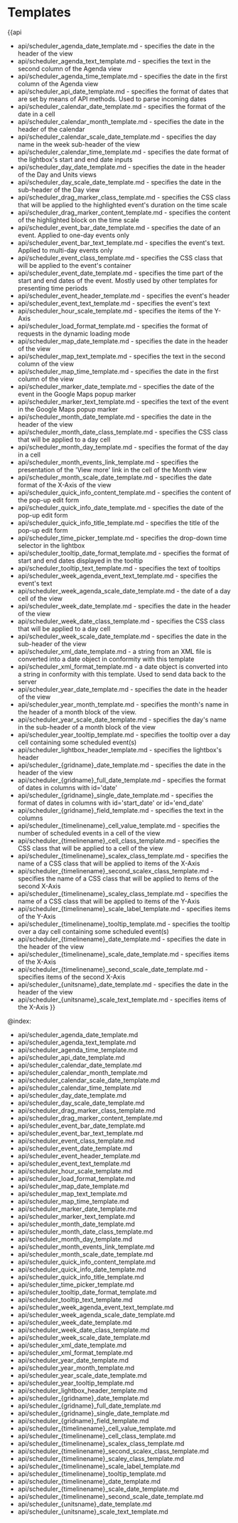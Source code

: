 

Templates
=======

{{api
- api/scheduler_agenda_date_template.md - specifies the date in the header of the view
- api/scheduler_agenda_text_template.md - specifies the text in the second column of the Agenda view
- api/scheduler_agenda_time_template.md - specifies the date in the first column of the Agenda view
- api/scheduler_api_date_template.md - specifies the format of dates that are set by means of API methods. Used to parse incoming dates
- api/scheduler_calendar_date_template.md - specifies the format of the date in a cell
- api/scheduler_calendar_month_template.md - specifies the date in the header of the calendar
- api/scheduler_calendar_scale_date_template.md - specifies the day name in the week sub-header of the view
- api/scheduler_calendar_time_template.md - specifies the date format of the lightbox's start and end date inputs
- api/scheduler_day_date_template.md - specifies the date in the header of the Day and Units views
- api/scheduler_day_scale_date_template.md - specifies the date in the sub-header of the Day view
- api/scheduler_drag_marker_class_template.md - specifies the CSS class that will be applied to the highlighted event's duration on the time scale
- api/scheduler_drag_marker_content_template.md - specifies the content of the highlighted block  on the time scale
- api/scheduler_event_bar_date_template.md - specifies the date of an event. Applied to one-day events only
- api/scheduler_event_bar_text_template.md - specifies the event's text. Applied to multi-day events only
- api/scheduler_event_class_template.md - specifies the CSS class that will be applied to the event's container
- api/scheduler_event_date_template.md - specifies the time part of the start and end dates of the event. Mostly used by other templates for presenting time periods
- api/scheduler_event_header_template.md - specifies the event's header
- api/scheduler_event_text_template.md - specifies the event's text
- api/scheduler_hour_scale_template.md - specifies the items of the Y-Axis
- api/scheduler_load_format_template.md - specifies the format of requests in the dynamic loading mode
- api/scheduler_map_date_template.md - specifies the date in the header of the view
- api/scheduler_map_text_template.md - specifies the text in the second column of the view
- api/scheduler_map_time_template.md - specifies the date in the first column of the view
- api/scheduler_marker_date_template.md - specifies the date of the event in the Google Maps popup marker
- api/scheduler_marker_text_template.md - specifies the text of the event in the Google Maps popup marker
- api/scheduler_month_date_template.md - specifies the date in the header of the view
- api/scheduler_month_date_class_template.md - specifies the CSS class that will be applied to a day cell
- api/scheduler_month_day_template.md - specifies the format of the day in a cell
- api/scheduler_month_events_link_template.md - specifies the presentation of the 'View more' link in the cell of the Month view
- api/scheduler_month_scale_date_template.md - specifies the date format of the X-Axis of the view
- api/scheduler_quick_info_content_template.md - specifies the content of the pop-up edit form
- api/scheduler_quick_info_date_template.md - specifies the date of the pop-up edit form
- api/scheduler_quick_info_title_template.md - specifies the title of the pop-up edit form
- api/scheduler_time_picker_template.md - specifies the drop-down time selector in the lightbox
- api/scheduler_tooltip_date_format_template.md - specifies the format of start and end dates displayed in the tooltip
- api/scheduler_tooltip_text_template.md - specifies the text of tooltips
- api/scheduler_week_agenda_event_text_template.md - specifies the event's text
- api/scheduler_week_agenda_scale_date_template.md - the date of a day cell of the view
- api/scheduler_week_date_template.md - specifies the date in the header of the view
- api/scheduler_week_date_class_template.md - specifies the CSS class that will be applied to a day cell
- api/scheduler_week_scale_date_template.md - specifies the date in the sub-header of the view
- api/scheduler_xml_date_template.md - a string from an XML file is converted into a date object in conformity with this template
- api/scheduler_xml_format_template.md - a date object is converted into a string in conformity with this template. Used to send data back to the server
- api/scheduler_year_date_template.md - specifies the date in the header of the view
- api/scheduler_year_month_template.md - specifies the month's name in the header of a month block of the view.
- api/scheduler_year_scale_date_template.md - specifies the day's name in the sub-header of a month block of the view
- api/scheduler_year_tooltip_template.md - specifies the tooltip over a day cell containing some scheduled event(s)
- api/scheduler_lightbox_header_template.md - specifies the lightbox's header
- api/scheduler_{gridname}_date_template.md - specifies the date in the header of the view
- api/scheduler_{gridname}_full_date_template.md - specifies the format of dates in columns with id='date'
- api/scheduler_{gridname}_single_date_template.md - specifies the format of dates in columns with id='start_date' or id='end_date'
- api/scheduler_{gridname}_field_template.md - specifies the text in the columns
- api/scheduler_{timelinename}_cell_value_template.md - specifies the number of scheduled events in a cell of the view
- api/scheduler_{timelinename}_cell_class_template.md - specifies the CSS class that will be applied to a cell of the view
- api/scheduler_{timelinename}_scalex_class_template.md - specifies the name of a CSS class that will be applied to items of the X-Axis
- api/scheduler_{timelinename}_second_scalex_class_template.md - specifies the name of a CSS class that will be applied to items of the second X-Axis
- api/scheduler_{timelinename}_scaley_class_template.md - specifies the name of a CSS class that will be applied to items of the Y-Axis
- api/scheduler_{timelinename}_scale_label_template.md - specifies items of the Y-Axis
- api/scheduler_{timelinename}_tooltip_template.md - specifies the tooltip over a day cell containing some scheduled event(s)
- api/scheduler_{timelinename}_date_template.md - specifies the date in the header of the view
- api/scheduler_{timelinename}_scale_date_template.md - specifies items of the X-Axis
- api/scheduler_{timelinename}_second_scale_date_template.md - specifies items of the second X-Axis
- api/scheduler_{unitsname}_date_template.md - specifies the date in the header of the view
- api/scheduler_{unitsname}_scale_text_template.md - specifies items of the X-Axis
}}

@index:
- api/scheduler_agenda_date_template.md
- api/scheduler_agenda_text_template.md
- api/scheduler_agenda_time_template.md
- api/scheduler_api_date_template.md
- api/scheduler_calendar_date_template.md
- api/scheduler_calendar_month_template.md
- api/scheduler_calendar_scale_date_template.md
- api/scheduler_calendar_time_template.md
- api/scheduler_day_date_template.md
- api/scheduler_day_scale_date_template.md
- api/scheduler_drag_marker_class_template.md
- api/scheduler_drag_marker_content_template.md
- api/scheduler_event_bar_date_template.md
- api/scheduler_event_bar_text_template.md
- api/scheduler_event_class_template.md
- api/scheduler_event_date_template.md
- api/scheduler_event_header_template.md
- api/scheduler_event_text_template.md
- api/scheduler_hour_scale_template.md
- api/scheduler_load_format_template.md
- api/scheduler_map_date_template.md
- api/scheduler_map_text_template.md
- api/scheduler_map_time_template.md
- api/scheduler_marker_date_template.md
- api/scheduler_marker_text_template.md
- api/scheduler_month_date_template.md
- api/scheduler_month_date_class_template.md
- api/scheduler_month_day_template.md
- api/scheduler_month_events_link_template.md
- api/scheduler_month_scale_date_template.md
- api/scheduler_quick_info_content_template.md
- api/scheduler_quick_info_date_template.md
- api/scheduler_quick_info_title_template.md
- api/scheduler_time_picker_template.md
- api/scheduler_tooltip_date_format_template.md
- api/scheduler_tooltip_text_template.md
- api/scheduler_week_agenda_event_text_template.md
- api/scheduler_week_agenda_scale_date_template.md
- api/scheduler_week_date_template.md
- api/scheduler_week_date_class_template.md
- api/scheduler_week_scale_date_template.md
- api/scheduler_xml_date_template.md
- api/scheduler_xml_format_template.md
- api/scheduler_year_date_template.md
- api/scheduler_year_month_template.md
- api/scheduler_year_scale_date_template.md
- api/scheduler_year_tooltip_template.md
- api/scheduler_lightbox_header_template.md
- api/scheduler_{gridname}_date_template.md
- api/scheduler_{gridname}_full_date_template.md
- api/scheduler_{gridname}_single_date_template.md
- api/scheduler_{gridname}_field_template.md
- api/scheduler_{timelinename}_cell_value_template.md
- api/scheduler_{timelinename}_cell_class_template.md
- api/scheduler_{timelinename}_scalex_class_template.md
- api/scheduler_{timelinename}_second_scalex_class_template.md
- api/scheduler_{timelinename}_scaley_class_template.md
- api/scheduler_{timelinename}_scale_label_template.md
- api/scheduler_{timelinename}_tooltip_template.md
- api/scheduler_{timelinename}_date_template.md
- api/scheduler_{timelinename}_scale_date_template.md
- api/scheduler_{timelinename}_second_scale_date_template.md
- api/scheduler_{unitsname}_date_template.md
- api/scheduler_{unitsname}_scale_text_template.md


